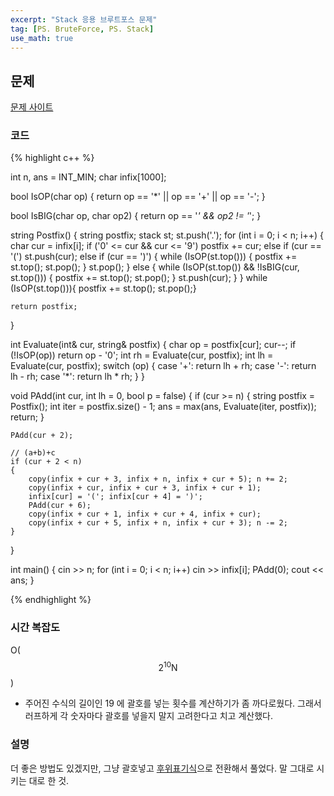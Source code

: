 ```yaml
---
excerpt: "Stack 응용 브루트포스 문제"
tag: [PS. BruteForce, PS. Stack]
use_math: true
---
```


## 문제

[문제 사이트](https://www.acmicpc.net/problem/16638)

### 코드

{% highlight c++ %}

int n, ans = INT_MIN;
char infix[1000];

bool IsOP(char op)
{
	return op == '*' || op == '+' || op == '-';
}

bool IsBIG(char op, char op2)
{
	return op == '*' && op2 != '*';
}

string Postfix()
{
	string postfix;
	stack<char> st; st.push('.');
	for (int i = 0; i < n; i++)
	{
		char cur = infix[i];
		if ('0' <= cur && cur <= '9') postfix += cur;
		else if (cur == '(') st.push(cur);
		else if (cur == ')')
		{
			while (IsOP(st.top()))
			{
				postfix += st.top(); st.pop();
			}
			st.pop();
		}
		else
		{
            while (IsOP(st.top()) && !IsBIG(cur, st.top()))
			{
				postfix += st.top(); st.pop();
			}
            st.push(cur);
		}
	}
	while (IsOP(st.top())){ postfix += st.top(); st.pop();}

	return postfix;
}

int Evaluate(int& cur, string& postfix)
{
	char op = postfix[cur];
	cur--;
	if (!IsOP(op)) return op - '0';
	int rh = Evaluate(cur, postfix);
	int lh = Evaluate(cur, postfix);
	switch (op)
	{
	case '+': return lh + rh;
	case '-': return lh - rh;
	case '*': return lh * rh;
	}
}

void PAdd(int cur, int lh = 0, bool p = false)
{
	if (cur >= n)
	{
		string postfix = Postfix();
		int iter = postfix.size() - 1;
		ans = max(ans, Evaluate(iter, postfix));
		return;
	}

	PAdd(cur + 2);

	// (a+b)+c
	if (cur + 2 < n)
	{
		copy(infix + cur + 3, infix + n, infix + cur + 5); n += 2;
		copy(infix + cur, infix + cur + 3, infix + cur + 1);
		infix[cur] = '('; infix[cur + 4] = ')';
		PAdd(cur + 6);
		copy(infix + cur + 1, infix + cur + 4, infix + cur);
		copy(infix + cur + 5, infix + n, infix + cur + 3); n -= 2;
	}
}

int main()
{
	cin >> n;
	for (int i = 0; i < n; i++)
		cin >> infix[i];
	PAdd(0);
	cout << ans;
}

{% endhighlight %}


### 시간 복잡도

O($$ 2^10\mathrm{N} $$)
+ 주어진 수식의 길이인 19 에 괄호를 넣는 횟수를 계산하기가 좀 까다로웠다. 그래서 러프하게 각 숫자마다 괄호를 넣을지 말지 고려한다고 치고 계산했다.

### 설명

더 좋은 방법도 있겠지만, 그냥 괄호넣고 [후위표기식](https://mona04.github.io/posts/algorithm/boj-gold/BOJ-1918%29-%ED%9B%84%EC%9C%84-%ED%91%9C%EA%B8%B0%EC%8B%9D/)으로 전환해서 풀었다. 말 그대로 시키는 대로 한 것.
